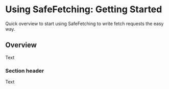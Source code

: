 # Using SafeFetching: Getting Started

Quick overview to start using SafeFetching to write fetch requests the easy way.

## Overview

<!--@START_MENU_TOKEN@-->Text<!--@END_MENU_TOKEN@-->

### Section header

<!--@START_MENU_TOKEN@-->Text<!--@END_MENU_TOKEN@-->
